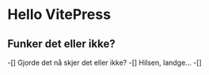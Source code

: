 # Hello VitePress
## Funker det eller ikke?
-[] Gjorde det nå skjer det eller ikke?
-[] Hilsen, landge...
-[]
